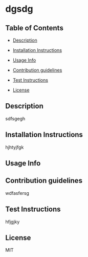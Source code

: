 # dgsdg 
## Table of Contents

- [Description](#Description)

- [Installation Instructions](#Installation)

- [Usage Info](#Usage)

- [Contribution guidelines](#Contribution)

- [Test Instructions](#Test)

- [License](#License)

## Description
sdfsgegh

## Installation Instructions
hjhtyjfgk

## Usage Info


## Contribution guidelines
wdfasfersg

## Test Instructions
hfjgjky

## License
MIT